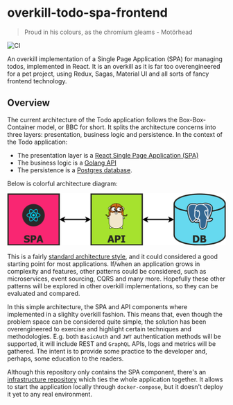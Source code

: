 # overkill-todo-spa-frontend

> Proud in his colours, as the chromium gleams - Motörhead

![CI](https://github.com/overkilling/overkill-todo-spa-frontend/workflows/CI/badge.svg?branch=master)

An overkill implementation of a Single Page Application (SPA) for managing todos, implemented in React.
It is an overkill as it is far too overengineered for a pet project, using Redux, Sagas, Material UI and all sorts of fancy frontend technology.

## Overview

The current architecture of the Todo application follows the Box-Box-Container model, or BBC for short.
It splits the architecture concerns into three layers: presentation, business logic and persistence.
In the context of the Todo application:

- The presentation layer is a [React Single Page Application (SPA)](https://github.com/overkilling/overkill-todo-spa-frontend)
- The business logic is a [Golang API](https://github.com/overkilling/overkill-todo-monolith-api)
- The persistence is a [Postgres database](https://www.postgresql.org/).

Below is colorful architecture diagram:

![Diagram](/.github/diagram.png?raw=true)

This is a fairly [standard architecture style](https://martinfowler.com/bliki/PresentationDomainDataLayering.html), and it could considered a good starting point for most applications.
If/when an application grows in complexity and features, other patterns could be considered, such as microservices, event sourcing, CQRS and many more.
Hopefully these other patterns will be explored in other overkill implementations, so they can be evaluated and compared.

In this simple architecture, the SPA and API components where implemented in a slighlty overkill fashion.
This means that, even though the problem space can be considered quite simple, the solution has been overengineered to exercise and highlight certain techniques and methodologies.
E.g. both `BasicAuth` and `JWT` authentication methods will be supported, it will include REST and `GraphQL` APIs, logs and metrics will be gathered.
The intent is to provide some practice to the developer and, perhaps, some education to the readers.

Although this repository only contains the SPA component, there's an [infrastructure repository](https://github.com/overkilling/overkill-todo-infrastructure) which ties the whole application together.
It allows to start the application locally through `docker-compose`, but it doesn't deploy it yet to any real environment.
